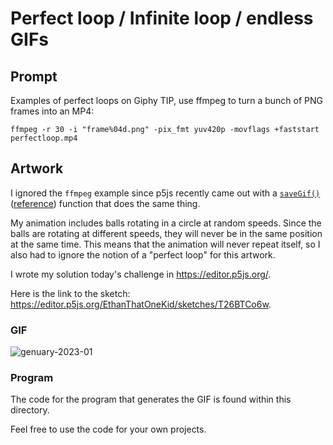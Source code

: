 # Perfect loop / Infinite loop / endless GIFs

## Prompt

Examples of perfect loops on Giphy
TIP, use ffmpeg to turn a bunch of PNG frames into an MP4:

```
ffmpeg -r 30 -i "frame%04d.png" -pix_fmt yuv420p -movflags +faststart perfectloop.mp4
```

## Artwork

I ignored the `ffmpeg` example since p5js recently came out with a [`saveGif()`](https://youtube.com/shorts/CEnfKhs6wLg?feature=share) ([reference](https://p5js.org/reference/#/p5/saveGif)) function that does the same thing.

My animation includes balls rotating in a circle at random speeds. Since the balls are rotating at different speeds, they will never be in the same position at the same time. This means that the animation will never repeat itself, so I also had to ignore the notion of a "perfect loop" for this artwork.

I wrote my solution today's challenge in <https://editor.p5js.org/>.

Here is the link to the sketch: <https://editor.p5js.org/EthanThatOneKid/sketches/T26BTCo6w>.

### GIF

![genuary-2023-01](https://user-images.githubusercontent.com/31261035/210199573-22d30ad7-f175-408a-b38c-05f0b9e5b588.gif)

### Program

The code for the program that generates the GIF is found within this directory.

Feel free to use the code for your own projects.
